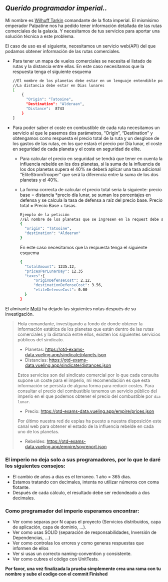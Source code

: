 ## _Querido programador imperial.._
 
Mi nombre es [Wilhuff Tarkin](https://starwars.fandom.com/es/wiki/Wilhuff_Tarkin) comandante de la flota imperial. 
El mismísimo emperador Palpatine nos ha pedido tener información detallada de las rutas comerciales de la galaxia. Y necesitamos de tus servicios para aportar una solución técnica a este problema.
 
El caso de uso es el siguiente, necesitamos un servicio web(API) del que podamos obtener información de las rutas comerciales.
- Para tener un mapa de vuelos comerciales se necesita el listado de rutas y la distancia entre ellas.
En este caso necesitamos que la respuesta tenga el siguiente esquema
 
    ```sh
    //El nombre de los planetas debe estar en un lenguaje entendible por todos los operadores
    //La distancia debe estar en Dias lunares
    [
        {
          "Origin": "Tatooine", 
          "Destination": "Alderaan",
          "Distance":  8743 
        }
    ]
    ```
- Para poder saber el coste en combustible de cada ruta necesitamos un servicio al que le pasemos dos parámetros, “Origin”, “Destination” y obtengamos como respuesta el precio total de la ruta y un desglose de los gastos de las rutas, en los que estará el precio por Día lunar, el coste en seguridad de cada planeta y el coste en seguridad de elite.
  - Para calcular el precio en seguridad se tendrá que tener en cuenta la influencia rebelde en los dos planetas, si la suma de la influencia de los dos planetas supera el 40% se deberá aplicar una tasa adicional “EliteStromTrooper” que será la diferencia entre la suma de los dos planetas y el 40%. 
  - La forma correcta de calcular el precio total seria la siguiente: precio base = distancia *precio día lunar, se suman los porcentajes en defensa y se calcula la tasa de defensa a raíz del precio base. Precio total = Precio Base + tasas.
 
    ```sh
    Ejemplo de la petición
    //El nombre de los planetas que se ingresen en la request debe ser en lenguaje entendible para los operadores
    {
      "origin": "Tatooine", 
      "destination": "Aldeeran"
    }
    ```
    En este caso necesitamos que la respuesta tenga el siguiente esquema
    ```sh
    {
      "totalAmount": 1235.12, 
      "pricesPerLunarDay": 12.35
      "taxes":{
          "originDefenseCost": 2.12,
          "destinationDefenseCost": 3.56,
          "eliteDefenseCost": 0.00
      }
    }
    ```
 
El almirante [Motti](https://starwars.fandom.com/es/wiki/Conan_Antonio_Motti/Leyendas) ha dejado las siguientes notas después de su investigación.
 
> Hola comandante, investigando a fondo de donde obtener la información estática de los planetas que están dentro de las rutas comerciales y la distancia entre ellos, existen los siguientes servicios públicos del sindicato.
> * Planetas: https://otd-exams-data.vueling.app/sindicate/planets.json
> * Distancias: https://otd-exams-data.vueling.app/sindicate/distances.json
>
>Estos servicios son del sindicato comercial por lo que cada consulta supone un coste para el imperio, mi recomendación es que esta información se persista de alguna forma para reducir costes.
>Para consultar el precio del combustible tenemos un servicio público del imperio en el que podemos obtener el precio del combustible por `dia lunar`.
> * Precio: https://otd-exams-data.vueling.app/empire/prices.json
>
>Por último nuestra red de espías ha puesto a nuestra disposición este canal web para obtener el estado de la influencia rebelde en cada uno de los planetas.
> * Rebeldes: https://otd-exams-data.vueling.app/empire/spyreport.json
 
 
### El imperio no deja solo a sus programadores, por lo que le daré los siguientes consejos:
* El cambio de años a días es el terraneo. 1 año = 365 días.
* Estamos tratando con decimales, intenta no utilizar números con coma flotante.
* Después de cada cálculo, el resultado debe ser redondeado a dos decimales.
 
### Como programador del imperio esperamos encontrar:
* Ver como separas por N capas el proyecto (Servicios distribuidos, capa de aplicación, capa de dominio, ...). 
* Ver como usas SOLID (separación de responsabilidades, Inversión de Dependencias, ...)
* Ver como controlas los errores y como generas respuestas que informen de ellos
* Ver si usas un correcto naming-convention y consistente.
* Ver como cubres el código con UnitTests.
 
**Por favor, una vez finalizada la prueba simplemente crea una rama con tu nombre y sube el codigo con el commit Finished**
